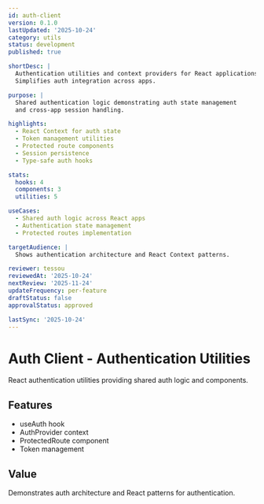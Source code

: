 ```yaml
---
id: auth-client
version: 0.1.0
lastUpdated: '2025-10-24'
category: utils
status: development
published: true

shortDesc: |
  Authentication utilities and context providers for React applications.
  Simplifies auth integration across apps.

purpose: |
  Shared authentication logic demonstrating auth state management
  and cross-app session handling.

highlights:
  - React Context for auth state
  - Token management utilities
  - Protected route components
  - Session persistence
  - Type-safe auth hooks

stats:
  hooks: 4
  components: 3
  utilities: 5

useCases:
  - Shared auth logic across React apps
  - Authentication state management
  - Protected routes implementation

targetAudience: |
  Shows authentication architecture and React Context patterns.

reviewer: tessou
reviewedAt: '2025-10-24'
nextReview: '2025-11-24'
updateFrequency: per-feature
draftStatus: false
approvalStatus: approved

lastSync: '2025-10-24'
---
```


# Auth Client - Authentication Utilities

React authentication utilities providing shared auth logic and components.

## Features
- useAuth hook
- AuthProvider context
- ProtectedRoute component
- Token management

## Value
Demonstrates auth architecture and React patterns for authentication.

